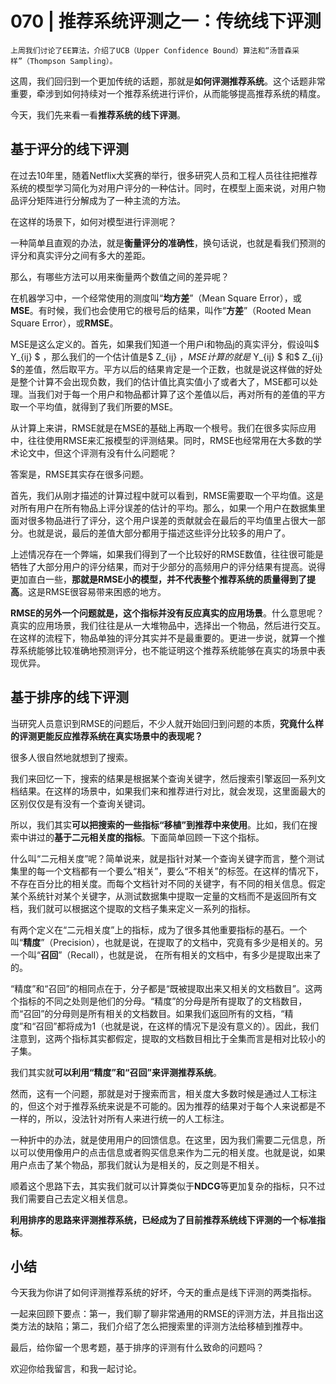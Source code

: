 # 070 | 推荐系统评测之一：传统线下评测

    上周我们讨论了EE算法，介绍了UCB（Upper Confidence Bound）算法和“汤普森采样”（Thompson Sampling）。

这周，我们回归到一个更加传统的话题，那就是**如何评测推荐系统**。这个话题非常重要，牵涉到如何持续对一个推荐系统进行评价，从而能够提高推荐系统的精度。

今天，我们先来看一看**推荐系统的线下评测**。

## 基于评分的线下评测

在过去10年里，随着Netflix大奖赛的举行，很多研究人员和工程人员往往把推荐系统的模型学习简化为对用户评分的一种估计。同时，在模型上面来说，对用户物品评分矩阵进行分解成为了一种主流的方法。

在这样的场景下，如何对模型进行评测呢？

一种简单且直观的办法，就是**衡量评分的准确性**，换句话说，也就是看我们预测的评分和真实评分之间有多大的差距。

那么，有哪些方法可以用来衡量两个数值之间的差异呢？

在机器学习中，一个经常使用的测度叫“**均方差**”（Mean Square Error），或**MSE**。有时候，我们也会使用它的根号后的结果，叫作“**方差**”（Rooted Mean Square Error），或**RMSE**。

MSE是这么定义的。首先，如果我们知道一个用户i和物品j的真实评分，假设叫$ Y\_{ij} $ ，那么我们的一个估计值是$ Z\_{ij} $，MSE计算的就是$ Y\_{ij} $ 和$ Z\_{ij} $的差值，然后取平方。平方以后的结果肯定是一个正数，也就是说这样做的好处是整个计算不会出现负数，我们的估计值比真实值小了或者大了，MSE都可以处理。当我们对于每一个用户和物品都计算了这个差值以后，再对所有的差值的平方取一个平均值，就得到了我们所要的MSE。

从计算上来讲，RMSE就是在MSE的基础上再取一个根号。我们在很多实际应用中，往往使用RMSE来汇报模型的评测结果。同时，RMSE也经常用在大多数的学术论文中，但这个评测有没有什么问题呢？

答案是，RMSE其实存在很多问题。

首先，我们从刚才描述的计算过程中就可以看到，RMSE需要取一个平均值。这是对所有用户在所有物品上评分误差的估计的平均。那么，如果一个用户在数据集里面对很多物品进行了评分，这个用户误差的贡献就会在最后的平均值里占很大一部分。也就是说，最后的差值大部分都用于描述这些评分比较多的用户了。

上述情况存在一个弊端，如果我们得到了一个比较好的RMSE数值，往往很可能是牺牲了大部分用户的评分结果，而对于少部分的高频用户的评分结果有提高。说得更加直白一些，**那就是RMSE小的模型，并不代表整个推荐系统的质量得到了提高**。这是RMSE很容易带来困惑的地方。

**RMSE的另外一个问题就是，这个指标并没有反应真实的应用场景**。什么意思呢？真实的应用场景，我们往往是从一大堆物品中，选择出一个物品，然后进行交互。在这样的流程下，物品单独的评分其实并不是最重要的。更进一步说，就算一个推荐系统能够比较准确地预测评分，也不能证明这个推荐系统能够在真实的场景中表现优异。

## 基于排序的线下评测

当研究人员意识到RMSE的问题后，不少人就开始回归到问题的本质，**究竟什么样的评测更能反应推荐系统在真实场景中的表现呢？**

很多人很自然地就想到了搜索。

我们来回忆一下，搜索的结果是根据某个查询关键字，然后搜索引擎返回一系列文档结果。在这样的场景中，如果我们来和推荐进行对比，就会发现，这里面最大的区别仅仅是有没有一个查询关键词。

所以，我们其实**可以把搜索的一些指标“移植”到推荐中来使用**。比如，我们在搜索中讲过的**基于二元相关度的指标**。下面简单回顾一下这个指标。

什么叫“二元相关度”呢？简单说来，就是指针对某一个查询关键字而言，整个测试集里的每一个文档都有一个要么“相关”，要么“不相关”的标签。在这样的情况下，不存在百分比的相关度。而每个文档针对不同的关键字，有不同的相关信息。假定某个系统针对某个关键字，从测试数据集中提取一定量的文档而不是返回所有文档，我们就可以根据这个提取的文档子集来定义一系列的指标。

有两个定义在“二元相关度”上的指标，成为了很多其他重要指标的基石。一个叫“**精度**”（Precision），也就是说，在提取了的文档中，究竟有多少是相关的。另一个叫“**召回**”（Recall），也就是说， 在所有相关的文档中，有多少是提取出来了的。

“精度”和“召回”的相同点在于，分子都是“既被提取出来又相关的文档数目”。这两个指标的不同之处则是他们的分母。“精度”的分母是所有提取了的文档数目，而“召回”的分母则是所有相关的文档数目。如果我们返回所有的文档，“精度”和“召回”都将成为1（也就是说，在这样的情况下是没有意义的）。因此，我们注意到，这两个指标其实都假定，提取的文档数目相比于全集而言是相对比较小的子集。

我们其实就**可以利用“精度”和“召回”来评测推荐系统**。

然而，这有一个问题，那就是对于搜索而言，相关度大多数时候是通过人工标注的，但这个对于推荐系统来说是不可能的。因为推荐的结果对于每个人来说都是不一样的，所以，没法针对所有人来进行统一的人工标注。

一种折中的办法，就是使用用户的回馈信息。在这里，因为我们需要二元信息，所以可以使用像用户的点击信息或者购买信息来作为二元的相关度。也就是说，如果用户点击了某个物品，那我们就认为是相关的，反之则是不相关。

顺着这个思路下去，其实我们就可以计算类似于**NDCG**等更加复杂的指标，只不过我们需要自己去定义相关信息。

**利用排序的思路来评测推荐系统，已经成为了目前推荐系统线下评测的一个标准指标**。

## 小结

今天我为你讲了如何评测推荐系统的好坏，今天的重点是线下评测的两类指标。

一起来回顾下要点：第一，我们聊了聊非常通用的RMSE的评测方法，并且指出这类方法的缺陷；第二，我们介绍了怎么把搜索里的评测方法给移植到推荐中。

最后，给你留一个思考题，基于排序的评测有什么致命的问题吗？

欢迎你给我留言，和我一起讨论。
    